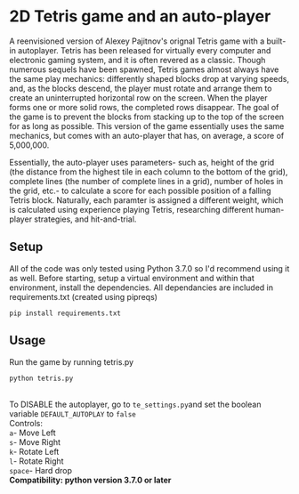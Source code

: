 # 2D Tetris game and an auto-player
A reenvisioned version of Alexey Pajitnov's orignal Tetris game with a built-in autoplayer. 
Tetris has been released for virtually every computer and electronic gaming system, and it is often revered as a classic. Though numerous sequels have been spawned, Tetris games almost always have the same play mechanics: differently shaped blocks drop at varying speeds, and, as the blocks descend, the player must rotate and arrange them to create an uninterrupted horizontal row on the screen. When the player forms one or more solid rows, the completed rows disappear. The goal of the game is to prevent the blocks from stacking up to the top of the screen for as long as possible. This version of the game essentially uses the same mechanics, but comes with an auto-player that has, on average, a score of 5,000,000.

Essentially, the auto-player uses parameters- such as, height of the grid (the distance from the highest tile in each column to the bottom of the grid), complete lines (the number of complete lines in a grid), number of holes in the grid, etc.- to calculate a score for each possible position of a falling Tetris block. Naturally, each paramter is assigned a different weight, which is calculated using experience playing Tetris, researching different human-player strategies, and hit-and-trial.

## Setup ##
All of the code was only tested using Python 3.7.0 so I'd recommend using it as well. Before starting, setup a virtual environment and within that environment, install the dependencies. All dependancies are included in requirements.txt (created using pipreqs) <br />
```
pip install requirements.txt
```

## Usage ##
Run the game by running tetris.py
```
python tetris.py
```
<br />To DISABLE the autoplayer, go to `te_settings.py`and set the boolean variable `DEFAULT_AUTOPLAY` to `false`
<br />Controls:
<br />`a`- Move Left
<br />`s`- Move Right
<br />`k`- Rotate Left
<br />`l`- Rotate Right
<br />`space`- Hard drop
<br /><strong>Compatibility: python version 3.7.0 or later</strong>
